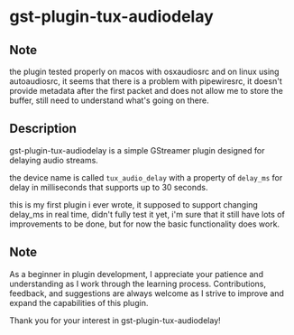 # gst-plugin-tux-audiodelay

## Note

the plugin tested properly on macos with osxaudiosrc and on linux using autoaudiosrc, it seems that there is a problem with pipewiresrc, it doesn't provide metadata after the first packet and does not allow me to store the buffer, still need to understand what's going on there.


## Description

gst-plugin-tux-audiodelay is a simple GStreamer plugin designed for delaying audio streams. 

the device name is called `tux_audio_delay` with a property of `delay_ms` for delay in milliseconds that supports up to 30 seconds.

this is my first plugin i ever wrote, it supposed to support changing delay_ms in real time, didn't fully test it yet, i'm sure that it still have lots of improvements to be done, but for now the basic functionality does work.


## Note

As a beginner in plugin development, I appreciate your patience and understanding as I work through the learning process. Contributions, feedback, and suggestions are always welcome as I strive to improve and expand the capabilities of this plugin.

Thank you for your interest in gst-plugin-tux-audiodelay!

